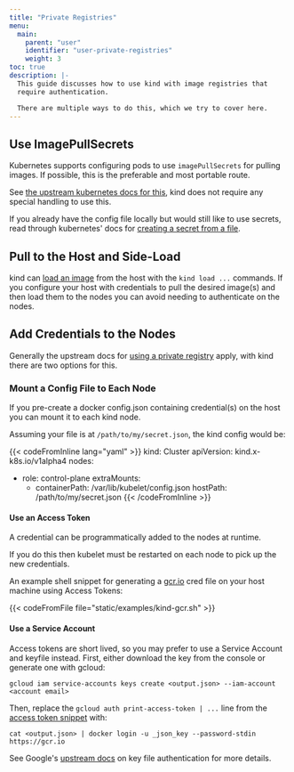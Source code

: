 ```yaml
---
title: "Private Registries"
menu:
  main:
    parent: "user"
    identifier: "user-private-registries"
    weight: 3
toc: true
description: |-
  This guide discusses how to use kind with image registries that
  require authentication.

  There are multiple ways to do this, which we try to cover here.
---
```

## Use ImagePullSecrets

Kubernetes supports configuring pods to use `imagePullSecrets` for pulling
images. If possible, this is the preferable and most portable route.

See [the upstream kubernetes docs for this][imagePullSecrets],
kind does not require any special handling to use this.

If you already have the config file locally but would still like to use secrets,
read through kubernetes' docs for [creating a secret from a file][imagePullFileSecrets].

## Pull to the Host and Side-Load

kind can [load an image][loading an image] from the host with the `kind load ...`
commands. If you configure your host with credentials to pull the desired 
image(s) and then load them to the nodes you can avoid needing to authenticate 
on the nodes.


## Add Credentials to the Nodes

Generally the upstream docs for [using a private registry] apply, with kind
there are two options for this.

### Mount a Config File to Each Node

If you pre-create a docker config.json containing credential(s) on the host
you can mount it to each kind node.

Assuming your file is at `/path/to/my/secret.json`, the kind config would be:

{{< codeFromInline lang="yaml" >}}
kind: Cluster
apiVersion: kind.x-k8s.io/v1alpha4
nodes:
- role: control-plane
  extraMounts:
  - containerPath: /var/lib/kubelet/config.json
    hostPath: /path/to/my/secret.json
{{< /codeFromInline >}}

#### Use an Access Token

A credential can be programmatically added to the nodes at runtime.

If you do this then kubelet must be restarted on each node to pick up the new credentials.

An example shell snippet for generating a [gcr.io][GCR] cred file on your host machine
using Access Tokens:

{{< codeFromFile file="static/examples/kind-gcr.sh" >}}

#### Use a Service Account

Access tokens are short lived, so you may prefer to use a Service Account and keyfile instead.
First, either download the key from the console or generate one with gcloud:

```
gcloud iam service-accounts keys create <output.json> --iam-account <account email>
```

Then, replace the `gcloud auth print-access-token | ...` line from the [access token snippet](#use-an-access-token) with:

```
cat <output.json> | docker login -u _json_key --password-stdin https://gcr.io
```

See Google's [upstream docs][keyFileAuthentication] on key file authentication for more details.

[keyFileAuthentication]: https://cloud.google.com/container-registry/docs/advanced-authentication#json_key_file
[imagePullSecrets]: https://kubernetes.io/docs/concepts/containers/images/#specifying-imagepullsecrets-on-a-pod
[imagePullFileSecrets]: https://kubernetes.io/docs/tasks/configure-pod-container/pull-image-private-registry/#registry-secret-existing-credentials
[loading an image]: /docs/user/quick-start/#loading-an-image-into-your-cluster
[using a private registry]: https://kubernetes.io/docs/concepts/containers/images/#using-a-private-registry
[GCR]: https://cloud.google.com/container-registry/
